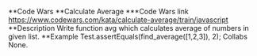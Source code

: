
**Code Wars
**Calculate Average
***Code Wars link 
https://www.codewars.com/kata/calculate-average/train/javascript
**Description
Write function avg which calculates average of numbers in given list.
**Example
Test.assertEquals(find_average([1,2,3]), 2);
 Collabs
None.